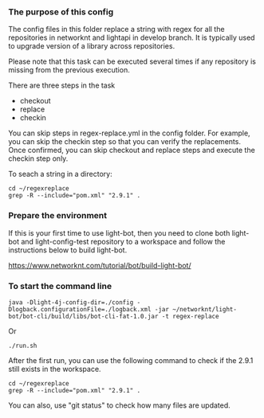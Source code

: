 ### The purpose of this config

The config files in this folder replace a string with regex for all the repositories in networknt and lightapi in develop branch. It is typically used to upgrade version of a library across repositories.

Please note that this task can be executed several times if any repository is missing from the previous execution.

There are three steps in the task

* checkout
* replace
* checkin

You can skip steps in regex-replace.yml in the config folder. For example, you can skip the checkin step so that you can verify the replacements. Once confirmed, you can skip checkout and replace steps and execute the checkin step only.

To seach a string in a directory:

```
cd ~/regexreplace
grep -R --include="pom.xml" "2.9.1" .
```


### Prepare the environment

If this is your first time to use light-bot, then you need to clone both light-bot and light-config-test repository to a workspace and follow the instructions below to build light-bot.

https://www.networknt.com/tutorial/bot/build-light-bot/

### To start the command line

```
java -Dlight-4j-config-dir=./config -Dlogback.configurationFile=./logback.xml -jar ~/networknt/light-bot/bot-cli/build/libs/bot-cli-fat-1.0.jar -t regex-replace
```

Or

```
./run.sh
```

After the first run, you can use the following command to check if the 2.9.1 still exists in the workspace.

```
cd ~/regexreplace
grep -R --include="pom.xml" "2.9.1" .
```
You can also, use "git status" to check how many files are updated.
